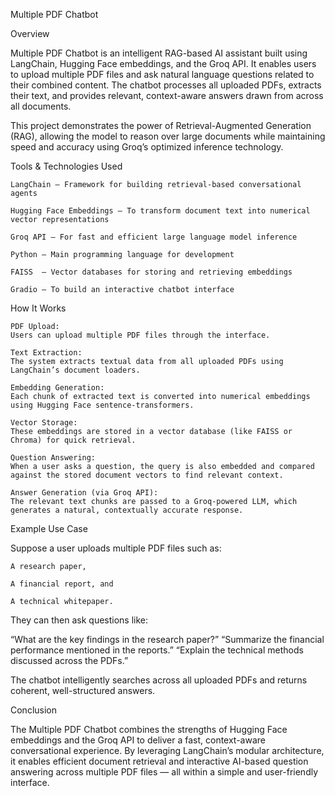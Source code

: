 Multiple PDF Chatbot 

Overview 

Multiple PDF Chatbot is an intelligent RAG-based AI assistant built using LangChain, Hugging Face embeddings, and the Groq API. 
It enables users to upload multiple PDF files and ask natural language questions related to their combined content. The chatbot processes all uploaded PDFs, extracts their text, and provides relevant, context-aware answers drawn from across all documents. 

This project demonstrates the power of Retrieval-Augmented Generation (RAG), allowing the model to reason over large documents while maintaining speed and accuracy using Groq’s optimized inference technology. 

 

Tools & Technologies Used 

    LangChain – Framework for building retrieval-based conversational agents 

    Hugging Face Embeddings – To transform document text into numerical vector representations 

    Groq API – For fast and efficient large language model inference 

    Python – Main programming language for development 

    FAISS  – Vector databases for storing and retrieving embeddings 

    Gradio – To build an interactive chatbot interface 

 

How It Works 

    PDF Upload: 
    Users can upload multiple PDF files through the interface. 

    Text Extraction: 
    The system extracts textual data from all uploaded PDFs using LangChain’s document loaders. 

    Embedding Generation: 
    Each chunk of extracted text is converted into numerical embeddings using Hugging Face sentence-transformers. 

    Vector Storage: 
    These embeddings are stored in a vector database (like FAISS or Chroma) for quick retrieval. 

    Question Answering: 
    When a user asks a question, the query is also embedded and compared against the stored document vectors to find relevant context. 

    Answer Generation (via Groq API): 
    The relevant text chunks are passed to a Groq-powered LLM, which generates a natural, contextually accurate response. 

 

Example Use Case 

Suppose a user uploads multiple PDF files such as: 

    A research paper, 

    A financial report, and 

    A technical whitepaper. 

They can then ask questions like: 

“What are the key findings in the research paper?” 
“Summarize the financial performance mentioned in the reports.” 
“Explain the technical methods discussed across the PDFs.” 

The chatbot intelligently searches across all uploaded PDFs and returns coherent, well-structured answers. 


Conclusion 

The Multiple PDF Chatbot combines the strengths of Hugging Face embeddings and the Groq API to deliver a fast, context-aware conversational experience. 
By leveraging LangChain’s modular architecture, it enables efficient document retrieval and interactive AI-based question answering across multiple PDF files — all within a simple and user-friendly interface. 

 
